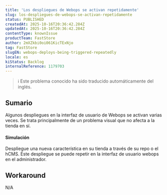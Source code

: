 ```yaml
---
title: 'Los despliegues de Webops se activan repetidamente'
slug: los-despliegues-de-webops-se-activan-repetidamente
status: PUBLISHED
createdAt: 2025-10-16T20:36:42.284Z
updatedAt: 2025-10-16T20:36:42.284Z
contentType: knownIssue
productTeam: FastStore
author: 2mXZkbi0oi061KicTExNjo
tag: FastStore
slugEN: webops-deploys-being-triggered-repeatedly
locale: es
kiStatus: Backlog
internalReference: 1179703
---
```


>ℹ️ Este problema conocido ha sido traducido automáticamente del inglés.

## Sumario


Algunos despliegues en la interfaz de usuario de Webops se activan varias veces. Se trata principalmente de un problema visual que no afecta a la tienda en sí.


#### Simulación


Despliegue una nueva característica en su tienda a través de su repo o el hCMS. Este despliegue se puede repetir en la interfaz de usuario webops en el administrador.

## Workaround


N/A



